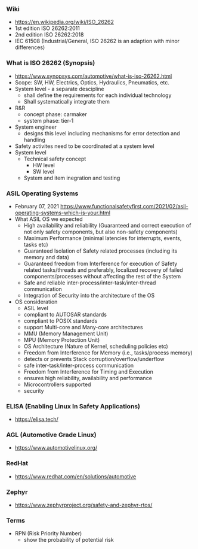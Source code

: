 ### Wiki
- https://en.wikipedia.org/wiki/ISO_26262
- 1st edition ISO 26262:2011
- 2nd edition ISO 26262:2018
- IEC 61508 (Industrial/General, ISO 26262 is an adaption with minor differences)

### What is ISO 26262 (Synopsis)
- https://www.synopsys.com/automotive/what-is-iso-26262.html
- Scope: SW, HW, Electrics, Optics, Hydraulics, Pneumatics, etc.
- System level - a separate descipline
  - shall define the requirements for each individual technology
  - Shall systematically integrate them
- R&R
  - concept phase: carmaker
  - system phase: tier-1
- System engineer
  - designs this level including mechanisms for error detection and handling
- Safety activites need to be coordinated at a system level
- System level
  - Technical safety concept
    - HW level
    - SW level
  - System and item inegration and testing

### ASIL Operating Systems
- February 07, 2021 https://www.functionalsafetyfirst.com/2021/02/asil-operating-systems-which-is-your.html
- What ASIL OS we expected
  - High availability and reliability (Guaranteed and correct execution of not only safety components, but also non-safety components)
  - Maximum Performance (minimal latencies for interrupts, events, tasks etc)
  - Guaranteed Isolation of Safety related processes (including its memory and data)
  - Guaranteed freedom from Interference for execution of Safety related tasks/threads and preferably, localized recovery of failed components/processes without affecting the rest of the System
  - Safe and reliable inter-process/inter-task/inter-thread communication
  - Integration of Security into the architecture of the OS
- OS consideration
  - ASIL level
  - compliant to AUTOSAR standards
  - compliant to POSIX standards
  - support Multi-core and Many-core architectures
  - MMU (Memory Management Unit)
  - MPU (Memory Protection Unit)
  - OS Architecture (Nature of Kernel, scheduling policies etc)
  - Freedom from Interference for Memory (i.e., tasks/process memory)
  - detects or prevents Stack corruption/overflow/underflow
  - safe inter-task/inter-process communication
  - Freedom from Interference for Timing and Execution
  - ensures high reliability, availability and performance
  - Microcontrollers supported
  - security

### ELISA (Enabling Linux In Safety Applications)
- https://elisa.tech/

### AGL (Automotive Grade Linux)
- https://www.automotivelinux.org/

### RedHat
- https://www.redhat.com/en/solutions/automotive

### Zephyr
- https://www.zephyrproject.org/safety-and-zephyr-rtos/

### Terms
- RPN (Risk Priority Number)
  - show the probability of potential risk
